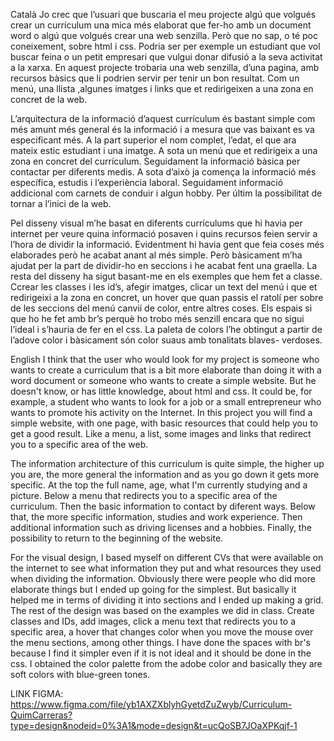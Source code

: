 Català
Jo crec que l’usuari que buscaria el meu projecte algú que volgués crear un currículum una mica més elaborat que fer-ho amb un document word o algú que volgués crear una web senzilla. Però que no sap, o té poc coneixement, sobre html i css. Podria ser per exemple un estudiant que vol buscar feina o un petit empresari que vulgui donar difusió a la seva activitat a la xarxa.
En aquest projecte trobaria una web senzilla, d’una pagina, amb recursos bàsics que li podrien servir per tenir un bon resultat. Com un menú, una llista ,algunes imatges i links que et redirigeixen a una zona en concret de la web.

L’arquitectura de la informació d’aquest currículum és bastant simple com més amunt més general és la informació i a mesura que vas baixant es va especificant més.
A la part superior el nom complet, l’edat, el que ara mateix estic estudiant i una imatge. A sota un menú que et redirigeix a una zona en concret del currículum. Seguidament la informació bàsica per contactar per diferents medis. A sota d’això ja comença la informació més específica, estudis i l’experiència laboral. Seguidament informació addicional com carnets de conduir i algun hobby. Per últim la possibilitat de tornar a l’inici de la web.

Pel disseny visual m’he basat en diferents currículums que hi havia per internet per veure quina informació posaven i quins recursos feien servir a l’hora de dividir la informació. Evidentment hi havia gent que feia coses més elaborades però he acabat anant al més simple. Però bàsicament m’ha ajudat per la part de dividir-ho en seccions i he acabat fent una graella. La resta del disseny ha sigut basant-me en els exemples que hem fet a classe. Ccrear les classes i les id’s, afegir imatges, clicar un text del menú i que et redirigeixi a la zona en concret, un hover que quan passis el ratolí per sobre de les seccions del menú canvií de color, entre altres coses. Els espais si que ho he fet amb br’s perquè ho trobo més senzill encara que no sigui l’ideal i s’hauria de fer en el css.
La paleta de colors l’he obtingut a partir de l’adove color i bàsicament són color suaus amb tonalitats blaves- verdoses.

English
I think that the user who would look for my project is someone who wants to create a curriculum that is a bit more elaborate than doing it with a word document or someone who wants to create a simple website. But he doesn't know, or has little knowledge, about html and css. It could be, for example, a student who wants to look for a job or a small entrepreneur who wants to promote his activity on the Internet.
In this project you will find a simple website, with one page, with basic resources that could help you to get a good result. Like a menu, a list, some images and links that redirect you to a specific area of the web.


The information architecture of this curriculum is quite simple, the higher up you are, the more general the information and as you go down it gets more specific.
At the top the full name, age, what I'm currently studying and a picture. Below a menu that redirects you to a specific area of the curriculum. Then the basic information to contact by diferent ways. Below that, the more specific information, studies and work experience. Then additional information such as driving licenses and a hobbies. Finally, the possibility to return to the beginning of the website.

For the visual design, I based myself on different CVs that were available on the internet to see what information they put and what resources they used when dividing the information. Obviously there were people who did more elaborate things but I ended up going for the simplest. But basically it helped me in terms of dividing it into sections and I ended up making a grid. The rest of the design was based on the examples we did in class. Create classes and IDs, add images, click a menu text that redirects you to a specific area, a hover that changes color when you move the mouse over the menu sections, among other things. I have done the spaces with br's because I find it simpler even if it is not ideal and it should be done in the css.
I obtained the color palette from the adobe color and basically they are soft colors with blue-green tones.

LINK FIGMA:
https://www.figma.com/file/yb1AXZXblyhGyetdZuZwyb/Curriculum-QuimCarreras?type=design&nodeid=0%3A1&mode=design&t=ucQoSB7JOaXPKqjf-1

